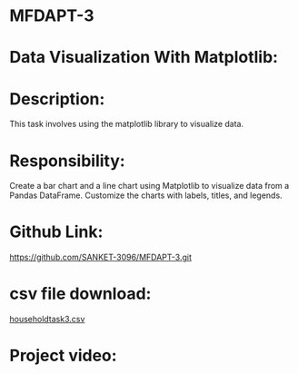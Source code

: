 # MFDAPT-3

# Data Visualization With Matplotlib:

# Description:
This task involves using the matplotlib library to visualize data.

# Responsibility:
Create a bar chart and a line chart using Matplotlib to visualize data from a Pandas DataFrame.
Customize the charts with labels, titles, and legends.

# Github Link:
https://github.com/SANKET-3096/MFDAPT-3.git

# csv file download:

[householdtask3.csv](https://github.com/user-attachments/files/16647573/householdtask3.csv)

# Project video:
